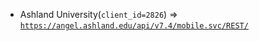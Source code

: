  - Ashland University(`client_id=2826`) => [`https://angel.ashland.edu/api/v7.4/mobile.svc/REST/`](https://angel.ashland.edu/api/v7.4/mobile.svc/REST/)
